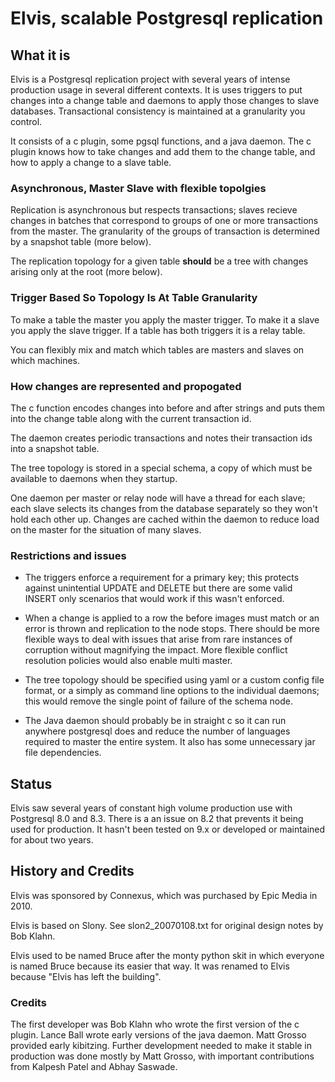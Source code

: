 Elvis, scalable Postgresql replication
===============================

What it is
----------

Elvis is a Postgresql replication project with several years of intense
production usage in several different contexts.  It is uses triggers to put
changes into a change table and daemons to apply those changes to slave
databases.  Transactional consistency is maintained at a granularity you
control.

It consists of a c plugin, some pgsql functions, and a java daemon.  The c 
plugin knows how to take changes and add them to the change table, and how 
to apply a change to a slave table.   

### Asynchronous, Master Slave with flexible topolgies

Replication is asynchronous but respects transactions; slaves recieve changes
in batches that correspond to groups of one or more transactions from the
master.  The granularity of the groups of transaction is determined by a 
snapshot table (more below).

The replication topology for a given table __should__ be a tree with
changes arising only at the root (more below). 


### Trigger Based So Topology Is At Table Granularity

To make a table the master you apply the master trigger.  To make it a slave
you apply the slave trigger.  If a table has both triggers it is a relay table.

You can flexibly mix and match which tables are masters and slaves on which 
machines.

### How changes are represented and propogated

The c function encodes changes into before and after strings and puts them into
the change table along with the current transaction id.

The daemon creates periodic transactions and notes their transaction ids into a
snapshot table.

The tree topology is stored in a special schema, a copy of which must be
available to daemons when they startup.

One daemon per master or relay node will have a thread for each slave; each
slave selects its changes from the database separately so they won't hold each
other up.  Changes are cached within the daemon to reduce load on the master
for the situation of many slaves.

### Restrictions and issues

- The triggers enforce a requirement for a primary key; this protects against
  unintential UPDATE and DELETE but there are some valid INSERT only scenarios
  that would work if this wasn't enforced.

- When a change is applied to a row the before images must match or an error is
  thrown and replication to the node stops.  There should be more flexible ways
  to deal with issues that arise from rare instances of corruption without
  magnifying the impact.  More flexible conflict resolution policies would also
  enable multi master.

- The tree topology should be specified using yaml or a custom config file
  format, or a simply as command line options to the individual daemons; this
  would remove the single point of failure of the schema node.

- The Java daemon should probably be in straight c so it can run anywhere
  postgresql does and reduce the number of languages required to master the 
  entire system. It also has some unnecessary jar file dependencies.

Status
------

Elvis saw several years of constant high volume production use with Postgresql
8.0 and 8.3.  There is a an issue on 8.2 that prevents it being used for
production.  It hasn't been tested on 9.x or developed or maintained for about
two years.


History and Credits
-------------------

Elvis was sponsored by Connexus, which was purchased by Epic Media in 2010.

Elvis is based on Slony. See slon2_20070108.txt for original design notes by Bob Klahn.

Elvis used to be named Bruce after the monty python skit in which everyone is
named Bruce because its easier that way. It was renamed to Elvis because "Elvis
has left the building".

### Credits 

The first developer was Bob Klahn who wrote the first version of the c plugin. Lance Ball wrote early versions of the java daemon.  Matt Grosso provided early kibitzing.  Further development needed to make it stable in production was done mostly by Matt Grosso, with important contributions from Kalpesh Patel and Abhay Saswade.


